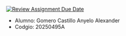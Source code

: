 [![Review Assignment Due Date](https://classroom.github.com/assets/deadline-readme-button-22041afd0340ce965d47ae6ef1cefeee28c7c493a6346c4f15d667ab976d596c.svg)](https://classroom.github.com/a/01G9jPMG)

- Alumno: Gomero Castillo Anyelo Alexander
- Codgio: 20250495A